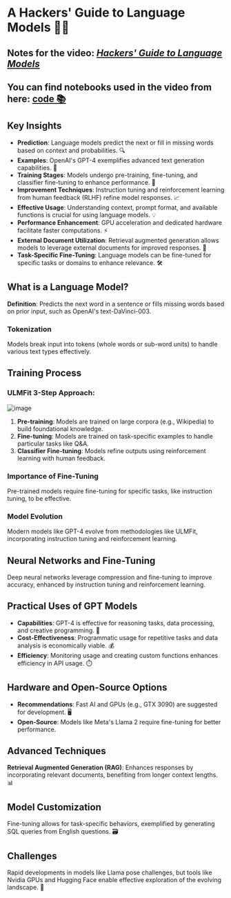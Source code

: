 <!DOCTYPE html>
<html lang="en">
<head>
    <meta charset="UTF-8">
    <meta name="viewport" content="width=device-width, initial-scale=1.0">
</head>

<body>

<h1>A Hackers' Guide to Language Models 🧑‍💻</h1>
<h2>Notes for the video: <em> <a href="https://www.youtube.com/watch?v=jkrNMKz9pWU"> Hackers' Guide to Language Models</a></em></h2>
<h2>You can find notebooks used in the video from here: <a href="https://github.com/fastai/lm-hackers">code 📚</a></h2>

<h2>Key Insights</h2>
<ul>
    <li><strong>Prediction</strong>: Language models predict the next or fill in missing words based on context and probabilities. 🔍</li>
    <li><strong>Examples</strong>: OpenAI's GPT-4 exemplifies advanced text generation capabilities. 🌟</li>
    <li><strong>Training Stages</strong>: Models undergo pre-training, fine-tuning, and classifier fine-tuning to enhance performance. 🔄</li>
    <li><strong>Improvement Techniques</strong>: Instruction tuning and reinforcement learning from human feedback (RLHF) refine model responses. 📈</li>
    <li><strong>Effective Usage</strong>: Understanding context, prompt format, and available functions is crucial for using language models. 💡</li>
    <li><strong>Performance Enhancement</strong>: GPU acceleration and dedicated hardware facilitate faster computations. ⚡</li>
    <li><strong>External Document Utilization</strong>: Retrieval augmented generation allows models to leverage external documents for improved responses. 📄</li>
    <li><strong>Task-Specific Fine-Tuning</strong>: Language models can be fine-tuned for specific tasks or domains to enhance relevance. 🛠️</li>
</ul>

<h2>What is a Language Model?</h2>
<p><strong>Definition</strong>: Predicts the next word in a sentence or fills missing words based on prior input, such as OpenAI's text-DaVinci-003.</p>

<h3>Tokenization</h3>
<p>Models break input into tokens (whole words or sub-word units) to handle various text types effectively.</p>

<h2>Training Process</h2>

<h3>ULMFit 3-Step Approach:</h3>

![image](https://github.com/user-attachments/assets/82613259-2e59-4d3e-ae0b-e8c30b4694c6)

<ol>
    <li><strong>Pre-training</strong>: Models are trained on large corpora (e.g., Wikipedia) to build foundational knowledge.</li>
    <li><strong>Fine-tuning</strong>: Models are trained on task-specific examples to handle particular tasks like Q&A.</li>
    <li><strong>Classifier Fine-tuning</strong>: Models refine outputs using reinforcement learning with human feedback.</li>
</ol>

<h3>Importance of Fine-Tuning</h3>
<p>Pre-trained models require fine-tuning for specific tasks, like instruction tuning, to be effective.</p>

<h3>Model Evolution</h3>
<p>Modern models like GPT-4 evolve from methodologies like ULMFit, incorporating instruction tuning and reinforcement learning.</p>

<h2>Neural Networks and Fine-Tuning</h2>
<p>Deep neural networks leverage compression and fine-tuning to improve accuracy, enhanced by instruction tuning and reinforcement learning.</p>

<h2>Practical Uses of GPT Models</h2>
<ul>
    <li><strong>Capabilities</strong>: GPT-4 is effective for reasoning tasks, data processing, and creative programming. 🔧</li>
    <li><strong>Cost-Effectiveness</strong>: Programmatic usage for repetitive tasks and data analysis is economically viable. 💰</li>
    <li><strong>Efficiency</strong>: Monitoring usage and creating custom functions enhances efficiency in API usage. ⏱️</li>
</ul>

<h2>Hardware and Open-Source Options</h2>
<ul>
    <li><strong>Recommendations</strong>: Fast AI and GPUs (e.g., GTX 3090) are suggested for development. 🖥️</li>
    <li><strong>Open-Source</strong>: Models like Meta's Llama 2 require fine-tuning for better performance.</li>
</ul>

<h2>Advanced Techniques</h2>
<p><strong>Retrieval Augmented Generation (RAG)</strong>: Enhances responses by incorporating relevant documents, benefiting from longer context lengths. 📊</p>

<h2>Model Customization</h2>
<p>Fine-tuning allows for task-specific behaviors, exemplified by generating SQL queries from English questions. 🗃️</p>

<h2>Challenges</h2>
<p>Rapid developments in models like Llama pose challenges, but tools like Nvidia GPUs and Hugging Face enable effective exploration of the evolving landscape. 🚀</p>

</body>
</html>
